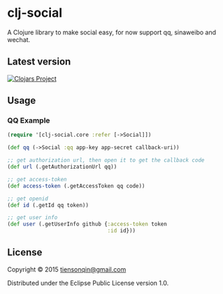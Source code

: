 # clj-social
A Clojure library to make social easy,
for now support qq, sinaweibo and wechat.

## Latest version ##
[![Clojars Project](http://clojars.org/clj-social/latest-version.svg)](http://clojars.org/clj-social)

## Usage

### QQ Example ###
```clj
(require '[clj-social.core :refer [->Social]])

(def qq (->Social :qq app-key app-secret callback-uri))

;; get authorization url, then open it to get the callback code
(def url (.getAuthorizationUrl qq))

;; get access-token
(def access-token (.getAccessToken qq code))

;; get openid
(def id (.getId qq token))

;; get user info
(def user (.getUserInfo github {:access-token token
                                :id id}))
```


## License

Copyright © 2015 tiensonqin@gmail.com

Distributed under the Eclipse Public License version 1.0.
